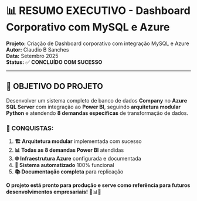# 📊 RESUMO EXECUTIVO - Dashboard Corporativo com MySQL e Azure

**Projeto:** Criação de Dashboard corporativo com integração MySQL e Azure  
**Autor:** Claudio B Sanches  
**Data:** Setembro 2025  
**Status:** ✅ **CONCLUÍDO COM SUCESSO**

---

## 🎯 **OBJETIVO DO PROJETO**

Desenvolver um sistema completo de banco de dados **Company** no **Azure SQL Server** com integração ao **Power BI**, seguindo **arquitetura modular Python** e atendendo **8 demandas específicas** de transformação de dados.

### **🎯 CONQUISTAS:**
1. **🏗️ Arquitetura modular** implementada com sucesso
2. **📊 Todas as 8 demandas Power BI** atendidas
3. **🌐 Infraestrutura Azure** configurada e documentada
4. **🚀 Sistema automatizado** 100% funcional
5. **📚 Documentação completa** para replicação

**O projeto está pronto para produção e serve como referência para futuros desenvolvimentos empresariais!** 🚀📊✨
